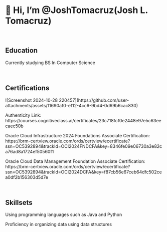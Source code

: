 <h1>👋 Hi, I’m @JoshTomacruz(Josh L. Tomacruz)</h1>
<br>
<h2>Education</h2>
<p>Currently studying BS In Computer Science</p>
<br>
<h2>Certifications</h2>
![Screenshot 2024-10-28 220457](https://github.com/user-attachments/assets/11690af0-ef12-4cc6-9bd4-0d69b6cac830)
<p>Authenticity Link: https://courses.cognitiveclass.ai/certificates/23c718fcf0e2448e97e5c63eecaec50b</p>
<p>Oracle Cloud Infrastructure 2024 Foundations Associate Certification: https://brm-certview.oracle.com/ords/certview/ecertificate?ssn=OC5392894&trackId=OCI2024FNDCFA&key=8346fe09e06730a3e82ca76ad8a1724ef50560f1</p>
<p>Oracle Cloud Data Management Foundation Associate Certification: https://brm-certview.oracle.com/ords/certview/ecertificate?ssn=OC5392894&trackId=OCI2024DCFA&key=f87cb56e67ceb64dfc502cea0df2b156303d5d7e</p>
<br>
<h2>Skillsets</h2>
<p>Using programming languages such as Java and Python</p>
<p>Proficiency in organizing data using data structures</p>
<!---
JoshTomacruz/JoshTomacruz is a ✨ special ✨ repository because its `README.md` (this file) appears on your GitHub profile.
You can click the Preview link to take a look at your changes.
--->
